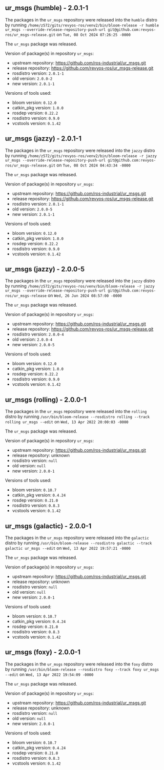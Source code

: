 ## ur_msgs (humble) - 2.0.1-1

The packages in the `ur_msgs` repository were released into the `humble` distro by running `/home/z572/gits/revyos-ros/venv2/bin/bloom-release -r humble ur_msgs --override-release-repository-push-url git@github.com:revyos-ros/ur_msgs-release.git` on `Tue, 08 Oct 2024 07:26:25 -0000`

The `ur_msgs` package was released.

Version of package(s) in repository `ur_msgs`:

- upstream repository: https://github.com/ros-industrial/ur_msgs.git
- release repository: https://github.com/revyos-ros/ur_msgs-release.git
- rosdistro version: `2.0.1-1`
- old version: `2.0.0-2`
- new version: `2.0.1-1`

Versions of tools used:

- bloom version: `0.12.0`
- catkin_pkg version: `1.0.0`
- rosdep version: `0.22.2`
- rosdistro version: `0.9.0`
- vcstools version: `0.1.42`


## ur_msgs (jazzy) - 2.0.1-1

The packages in the `ur_msgs` repository were released into the `jazzy` distro by running `/home/z572/gits/revyos-ros/venv2/bin/bloom-release -r jazzy ur_msgs --override-release-repository-push-url git@github.com:revyos-ros/ur_msgs-release.git` on `Tue, 08 Oct 2024 04:43:34 -0000`

The `ur_msgs` package was released.

Version of package(s) in repository `ur_msgs`:

- upstream repository: https://github.com/ros-industrial/ur_msgs.git
- release repository: https://github.com/revyos-ros/ur_msgs-release.git
- rosdistro version: `2.0.1-1`
- old version: `2.0.0-5`
- new version: `2.0.1-1`

Versions of tools used:

- bloom version: `0.12.0`
- catkin_pkg version: `1.0.0`
- rosdep version: `0.22.2`
- rosdistro version: `0.9.0`
- vcstools version: `0.1.42`


## ur_msgs (jazzy) - 2.0.0-5

The packages in the `ur_msgs` repository were released into the `jazzy` distro by running `/home/z572/gits/revyos-ros/venv/bin/bloom-release -r jazzy ur_msgs --override-release-repository-push-url git@github.com:revyos-ros/ur_msgs-release` on `Wed, 26 Jun 2024 08:57:00 -0000`

The `ur_msgs` package was released.

Version of package(s) in repository `ur_msgs`:

- upstream repository: https://github.com/ros-industrial/ur_msgs.git
- release repository: https://github.com/revyos-ros/ur_msgs-release.git
- rosdistro version: `2.0.0-4`
- old version: `2.0.0-4`
- new version: `2.0.0-5`

Versions of tools used:

- bloom version: `0.12.0`
- catkin_pkg version: `1.0.0`
- rosdep version: `0.22.2`
- rosdistro version: `0.9.0`
- vcstools version: `0.1.42`


## ur_msgs (rolling) - 2.0.0-1

The packages in the `ur_msgs` repository were released into the `rolling` distro by running `/usr/bin/bloom-release --rosdistro rolling --track rolling ur_msgs --edit` on `Wed, 13 Apr 2022 20:00:03 -0000`

The `ur_msgs` package was released.

Version of package(s) in repository `ur_msgs`:

- upstream repository: https://github.com/ros-industrial/ur_msgs.git
- release repository: unknown
- rosdistro version: `null`
- old version: `null`
- new version: `2.0.0-1`

Versions of tools used:

- bloom version: `0.10.7`
- catkin_pkg version: `0.4.24`
- rosdep version: `0.21.0`
- rosdistro version: `0.8.3`
- vcstools version: `0.1.42`


## ur_msgs (galactic) - 2.0.0-1

The packages in the `ur_msgs` repository were released into the `galactic` distro by running `/usr/bin/bloom-release --rosdistro galactic --track galactic ur_msgs --edit` on `Wed, 13 Apr 2022 19:57:21 -0000`

The `ur_msgs` package was released.

Version of package(s) in repository `ur_msgs`:

- upstream repository: https://github.com/ros-industrial/ur_msgs.git
- release repository: unknown
- rosdistro version: `null`
- old version: `null`
- new version: `2.0.0-1`

Versions of tools used:

- bloom version: `0.10.7`
- catkin_pkg version: `0.4.24`
- rosdep version: `0.21.0`
- rosdistro version: `0.8.3`
- vcstools version: `0.1.42`


## ur_msgs (foxy) - 2.0.0-1

The packages in the `ur_msgs` repository were released into the `foxy` distro by running `/usr/bin/bloom-release --rosdistro foxy --track foxy ur_msgs --edit` on `Wed, 13 Apr 2022 19:54:09 -0000`

The `ur_msgs` package was released.

Version of package(s) in repository `ur_msgs`:

- upstream repository: https://github.com/ros-industrial/ur_msgs.git
- release repository: unknown
- rosdistro version: `null`
- old version: `null`
- new version: `2.0.0-1`

Versions of tools used:

- bloom version: `0.10.7`
- catkin_pkg version: `0.4.24`
- rosdep version: `0.21.0`
- rosdistro version: `0.8.3`
- vcstools version: `0.1.42`


